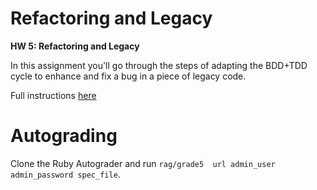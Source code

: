 Refactoring and Legacy
===

**HW 5: Refactoring and Legacy**

In this assignment you'll go through the steps of adapting the BDD+TDD cycle to enhance and fix a bug in a piece of legacy code.

Full instructions [here](https://docs.google.com/document/d/1su38ydLvKyNB7rYpJBXn57_9e6kpKUdPvOSjwCZRJJU/edit#)

Autograding
===========
Clone the Ruby Autograder and run `rag/grade5  url admin_user admin_password spec_file`.
